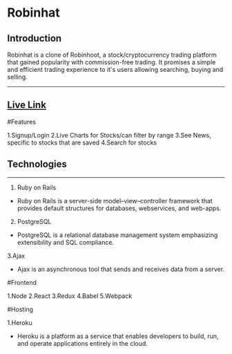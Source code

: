 # Robinhat

Introduction
---
Robinhat is a clone of Robinhoot, a stock/cryptocurrency trading platform that gained popularity with commission-free trading.
It promises a simple and efficient trading experience to it's users allowing searching, buying and selling.


---
[Live Link](https://robinhat.herokuapp.com/#/)
---

#Features

1.Signup/Login
2.Live Charts for Stocks/can filter by range
3.See News, specific to stocks that are saved
4.Search for stocks


## Technologies 
---
1. Ruby on Rails

  -  Ruby on Rails is a server-side model–view–controller framework that provides default structures for databases, webservices, and web-apps.

2. PostgreSQL

  -  PostgreSQL is a relational database management system emphasizing extensibility and SQL compliance.

3.Ajax

  -  Ajax is an asynchronous tool that sends and receives data from a server.

#Frontend

1.Node
2.React
3.Redux
4.Babel
5.Webpack

#Hosting

1.Heroku 

  - Heroku is a platform as a service that enables developers to build, run, and operate applications entirely in the cloud.
